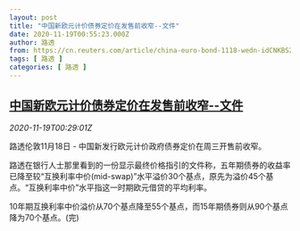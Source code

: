 ```yaml
---
layout: post
title: "中国新欧元计价债券定价在发售前收窄--文件"
date: 2020-11-19T00:55:23.000Z
author: 路透
from: https://cn.reuters.com/article/china-euro-bond-1118-wedn-idCNKBS27Z01T
tags: [ 路透 ]
categories: [ 路透 ]
---
```

<!--1605747323000-->
[中国新欧元计价债券定价在发售前收窄--文件](https://cn.reuters.com/article/china-euro-bond-1118-wedn-idCNKBS27Z01T)
------

<div>
<div><i>2020-11-19T00:29:01Z</i></div><p>路透伦敦11月18日 - 中国新发行欧元计价政府债券定价在周三开售前收窄。</p><p>路透在银行人士那里看到的一份显示最终价格指引的文件称，五年期债券的收益率已降至较“互换利率中价(mid-swap)”水平溢价30个基点，原先为溢价45个基点。“互换利率中价”水平指这一时期欧元借贷的平均利率。</p><p>10年期互换利率中价溢价从70个基点降至55个基点，而15年期债券则从90个基点降为70个基点。(完)</p>
</div>
